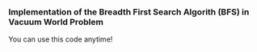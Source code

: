 ### Implementation of the Breadth First Search Algorith (BFS) in Vacuum World Problem

You can use this code anytime!
